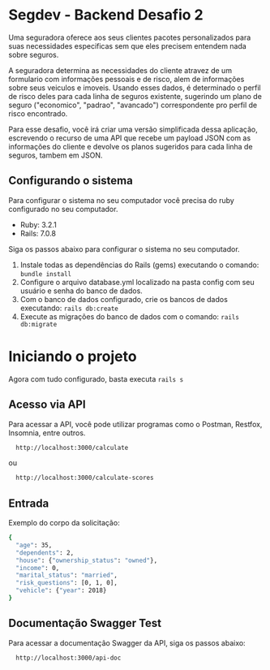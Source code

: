 # Segdev - Backend Desafio 2

Uma seguradora oferece aos seus clientes pacotes personalizados para suas necessidades especificas sem que eles precisem entendem nada sobre seguros.

A seguradora determina as necessidades do cliente atravez de um formulario com informações pessoais e de risco, alem de informações sobre seus veiculos e imoveis. Usando esses dados, é determinado o perfil de risco deles para cada linha de seguros existente, sugerindo um plano de seguro ("economico", "padrao", "avancado") correspondente pro perfil de risco encontrado.

Para esse desafio, você irá criar uma versão simplificada dessa aplicação, escrevendo o recurso de uma API que recebe um payload JSON com as informações do cliente e devolve os planos sugeridos para cada linha de seguros, tambem em JSON.

## Configurando o sistema
Para configurar o sistema no seu computador você precisa do ruby configurado no seu computador.

* Ruby: 3.2.1
* Rails: 7.0.8

Siga os passos abaixo para configurar o sistema no seu computador.
1. Instale todas as dependências do Rails (gems) executando o comando: `bundle install`
2. Configure o arquivo database.yml localizado na pasta config com seu usuário e senha do banco de dados.
3. Com o banco de dados configurado, crie os bancos de dados executando:  `rails db:create`
4. Execute as migrações do banco de dados com o comando: `rails db:migrate`

# Iniciando o projeto
Agora com tudo configurado, basta executa `rails s`

## Acesso via API
Para acessar a API, você pode utilizar programas como o Postman, Restfox, Insomnia, entre outros.
```bash
  http://localhost:3000/calculate
```
ou
```bash
  http://localhost:3000/calculate-scores
```

## Entrada
Exemplo do corpo da solicitação:
```bash
{
  "age": 35,
  "dependents": 2,
  "house": {"ownership_status": "owned"},
  "income": 0,
  "marital_status": "married",
  "risk_questions": [0, 1, 0],
  "vehicle": {"year": 2018}
}
```

## Documentação Swagger Test
Para acessar a documentação Swagger da API, siga os passos abaixo:
```bash
  http://localhost:3000/api-doc
```